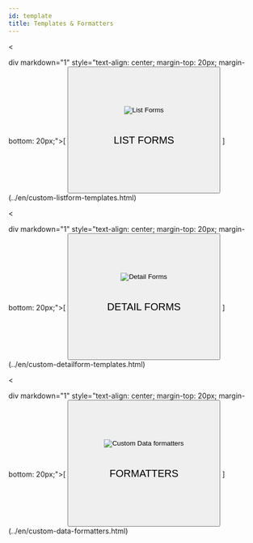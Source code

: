 ```yaml
---
id: template
title: Templates & Formatters
---
```

<

div markdown="1" style="text-align: center; margin-top: 20px; margin-bottom: 20px;">[ <button class="button" style="height: 250px;width: 60%;"> <img style="vertical-align: middle;margin-top: 5px;margin-bottom: 20px;" src="../assets/en/template-formatters/buttonListFormTemplate.png" alt="List Forms" /> 

<p style="font-size: 20px">
  LIST FORMS
</p></button> ](../en/custom-listform-templates.html) </div>

<

div markdown="1" style="text-align: center; margin-top: 20px; margin-bottom: 20px;">[ <button class="button" style="height: 250px;width: 60%;"> <img style="vertical-align: middle;margin-top: 5px;margin-bottom: 20px" src="../assets/en/template-formatters/buttonDetailFormTemplate.png" alt="Detail Forms" /> 

<p style="font-size: 20px">
  DETAIL FORMS
</p></button> ](../en/custom-detailform-templates.html) </div>

<

div markdown="1" style="text-align: center; margin-top: 20px; margin-bottom: 20px;">[ <button class="button" style="height: 250px;width: 60%;"> <img style="vertical-align: middle;margin-top: 5px;margin-bottom: 20px" src="../assets/en/template-formatters/buttonFormatters.png" alt="Custom Data formatters" /> 

<p style="font-size: 20px">
  FORMATTERS
</p></button> ](../en/custom-data-formatters.html) </div>